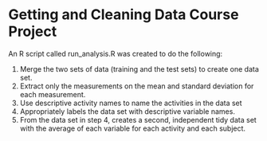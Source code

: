 # Getting and Cleaning Data Course Project

An R script called run_analysis.R was created to do the following:

1. Merge the two sets of data (training and the test sets) to create one data set.
2. Extract only the measurements on the mean and standard deviation for each measurement. 
3. Use descriptive activity names to name the activities in the data set
4. Appropriately labels the data set with descriptive variable names. 
5. From the data set in step 4, creates a second, independent tidy data set with the average of each variable for each activity and each subject.
